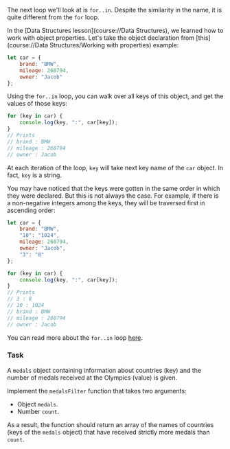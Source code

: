 The next loop we'll look at is `for..in`. Despite the similarity in the name, it is quite different from the `for` loop.

In the [Data Structures lesson](course://Data Structures), we learned how to work with object properties. Let's take the object declaration from [this](course://Data Structures/Working with properties) example:

```js
let car = {
    brand: "BMW",
    mileage: 268794,
    owner: "Jacob"
};
```

Using the `for..in` loop, you can walk over all keys of this object, and get the values of those keys:

```js
for (key in car) {
    console.log(key, ":", car[key]);
}
// Prints
// brand : BMW
// mileage : 268794
// owner : Jacob
```

At each iteration of the loop, `key` will take next key name of the `car` object. In fact, `key` is a string.

You may have noticed that the keys were gotten in the same order in which they were declared. But this is not always the case. 
For example, if there is a non-negative integers among the keys, they will be traversed first in ascending order:

```js
let car = {
    brand: "BMW",
    "10": "1024",
    mileage: 268794,
    owner: "Jacob",
    "3": "8"
};

for (key in car) {
    console.log(key, ":", car[key]);
}
// Prints
// 3 : 8
// 10 : 1024
// brand : BMW
// mileage : 268794
// owner : Jacob
```

You can read more about the `for..in` loop [here](https://developer.mozilla.org/en-US/docs/Web/JavaScript/Reference/Statements/for...in).

### Task
A `medals` object containing information about countries (key) and the number of medals received at the Olympics (value) is given.

Implement the `medalsFilter` function that takes two arguments:
- Object `medals`.
- Number `count`. 

As a result, the function should return an array of the names of countries (keys of the `medals` object) that have received strictly more medals than `count`.
